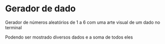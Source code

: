 # Gerador de dado
Gerador de números aleatórios de 1 a 6 com uma arte visual de um dado no terminal

Podendo ser mostrado diversos dados e a soma de todos eles
